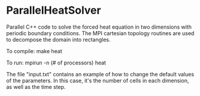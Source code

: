# ParallelHeatSolver

Parallel C++ code to solve the forced heat equation in two dimensions with periodic boundary conditions.  The MPI cartesian topology routines are used to decompose the domain into rectangles.

To compile: make heat

To run: mpirun -n (# of processors) heat

The file "input.txt" contains an example of how to change the default values of the parameters.  In this case, it's the number of cells in each dimension, as well as the time step.
